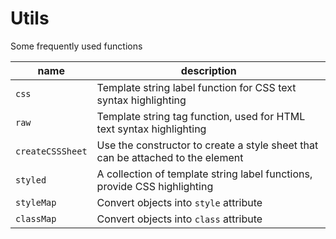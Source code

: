 # Utils

Some frequently used functions

| name             | description                                                                     |
| ---------------- | ------------------------------------------------------------------------------- |
| `css`            | Template string label function for CSS text syntax highlighting                 |
| `raw`            | Template string tag function, used for HTML text syntax highlighting            |
| `createCSSSheet` | Use the constructor to create a style sheet that can be attached to the element |
| `styled`         | A collection of template string label functions, provide CSS highlighting       |
| `styleMap`       | Convert objects into `style` attribute                                          |
| `classMap`       | Convert objects into `class` attribute                                          |
